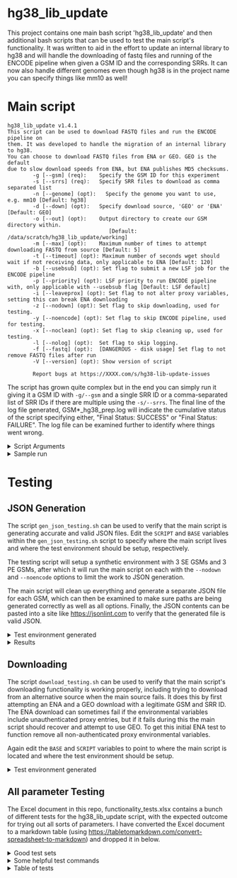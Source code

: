 # hg38_lib_update

This project contains one main bash script 'hg38_lib_update' and then additional bash scripts that can be used to test the main script's functionality. It was written to aid in the effort to update an internal library to hg38 and will handle the downloading of fastq files and running of the ENCODE pipeline when given a GSM ID and the corresponding SRRs. It can now also handle different genomes even though hg38 is in the project name you can specify things like mm10 as well!


# Main script

```
hg38_lib_update v1.4.1
This script can be used to download FASTQ files and run the ENCODE pipeline on
them. It was developed to handle the migration of an internal library to hg38.
You can choose to download FASTQ files from ENA or GEO. GEO is the default
due to slow download speeds from ENA, but ENA publishes MD5 checksums.
        -g [--gsm] (req):    Specify the GSM ID for this experiment
        -s [--srrs] (req):   Specify SRR files to download as comma separated list
        -n [--genome] (opt):   Specify the genome you want to use, e.g. mm10 [Default: hg38]
        -d [--down] (opt):   Specify download source, 'GEO' or 'ENA' [Default: GEO]
        -o [--out] (opt):    Output directory to create our GSM directory within.
                                [Default: /data/scratch/hg38_lib_update/working]
        -m [--max] (opt):    Maximum number of times to attempt downloading FASTQ from source [Default: 5]
        -t [--timeout] (opt): Maximum number of seconds wget should wait if not receiving data, only applicable to ENA [Default: 120]
        -b [--usebsub] (opt): Set flag to submit a new LSF job for the ENCODE pipeline
        -p [--priority] (opt): LSF priority to run ENCODE pipeline with, only applicable with --usebsub flag [Default: LSF default]
        -i [--leaveprox] (opt): Set flag to not alter proxy variables, setting this can break ENA downloading
        -z [--nodown] (opt): Set flag to skip downloading, used for testing.
        -y [--noencode] (opt): Set flag to skip ENCODE pipeline, used for testing.
        -x [--noclean] (opt): Set flag to skip cleaning up, used for testing.
        -l [--nolog] (opt):  Set flag to skip logging.
        -f [--fastq] (opt):  [DANGEROUS - disk usage] Set flag to not remove FASTQ files after run
        -V [--version] (opt): Show version of script

        Report bugs at https://XXXX.com/s/hg38-lib-update-issues

```
The script has grown quite complex but in the end you can simply run it giving it a GSM ID with ```-g/--gsm``` and a single SRR ID or a comma-separated list of SRR IDs if there are multiple using the ```-s/--srrs```. The final line of the log file generated, GSM*_hg38_prep.log will indicate the cumulative status of the script specifying either, "Final Status: SUCCESS" or "Final Status: FAILURE". The log file can be examined further to identify where things went wrong.

<details><summary>Script Arguments</summary>

A lot of the script's complexity grew out of trying to make it more robust and having specific options to enable further testing, but I'll try to document all of those options here, just in case they are not clear from the usage message above.

- ```-g/--gsm```: Specify the GSM ID you want to run through the ENCODE pipeline

- ```-s/--srrs```: Specify a single SRR ID or a comma-separated list of SRR IDs that correspond to the specified GSM ID


- ```-n/--genome```: Specify the genome you want to use, e.g. mm10. By default we use hg38 and the script assume your genome build TSV file required by the ENCODE pipeline is located in /data/databank/genome/ENCODE in a directory structure such that hg38 would be /data/databank/genome/ENCODE/hg38/hg38.tsv.


- ```-d/--down```: Specify where to download the required FASTQ files from, GEO or ENA. 
  - By default the script uses NCBI GEO to download FASTQ files for analyses because the downloads are much faster than from ENA. 
  - If downloading fails from the specified source, the script will automatically attempt to download from the other source, i.e. if you specify GEO but that fails the script will also try ENA.
  - ENA however has the advantage of publishing MD5 sums so we can be sure we have the full and uncorrupted file. The script will automatically check MD5s and if they don't match it will remove the file and try downloading again.
  - However, fasterq-dump, the tool that handles GEO downloads may do some sort of file verification, I have never seen a definitive straightforward answer.
  - Another advantage of ENA is that it sometimes has FASTQ files that for one reason or another are no longer available from GEO. So it's a good backup source.

- ```-o/--out```: Specify the directory where the script should create the GSM output folder. 
  - By default this is the scratch hg38 library update directory, /data/scratch/hg38_lib_update/working

- ```-m/--max```: Specify the maximum number of times to attempt downloading the FASTQ file from the source before declaring a failure.
  - The default value is 5.

- ```-t/--timeout```: The maximum number of time for wget to wait for a file before timing out.
  - The default value is 120
  - This only applies to ENA downloading, since GEO uses fasterq-dump not wget to download files.


- ```-b/--usebsub```: Flag to tell the script to submit the ENCODE pipeline to LSF as a separate job.
  - By default this is off and the ENCODE pipeline will be run within the process running this script.
  - However, you have the option to use this script as a manager that will download the file and then kick off a separate job for the ENCODE pipeline.
  - If you set this option you can run this script with few resources, e.g. 1 core, since all it will be doing is downloading files and submitting jobs. But it is off by default because in the end it will waste resources.
  - Either way the script should detect when the pipeline is finished running and will capture its status.

- ```-p/--priority```: Specify the LSF priority to run the ENCODE pipeline job with.
  - Only applicable when using the -b/--usebsub option.

- ```-i/--leaveprox```: Flag to tell the script not to remove any proxy variables.
  - By default this is off and should really only affect ENA downloads.
  - Both NCBI GEO and ENA are whitelisted on the proxy, so they run best when no proxy variables are set, as unauthenticated proxy variables can cause errors reaching ENA.
  - By default the following commands are run to remove all proxy variables from the environment
  ```bash
    unset all_proxy
    unset ALL_PROXY

    unset ftp_proxy
    unset FTP_PROXY

    unset http_proxy
    unset HTTP_PROXY

    unset https_proxy
    unset HTTPS_PROXY

    unset rsync_proxy
    unset RSYNC_PROXY
    ```


- ```-z/--nodown```: Flag to skip the download step.
  - If this option is used the script will attempt to run the ENCODE pipeline assuming the required FASTQ files are present. 
  - If the files are not present the script will fail.

- ```-y/--noencode```: Flag to skip running the ENCODE pipeline, so just downloading the FASTQ files and generating the ENCODE input JSON file.

- ```x/--noclean```: Flag to skip cleaning up after a run, basically leaving all peak files in the main GSM directory.
  - This is off by default and all output peak files are put in the ```peaks``` subdirectory.
  - Even with this option set the FASTQ files are still deleted! You can change this with the ```-f/--fastq``` option.

- ```-l/--nolog```: Flag to not write out the GSM*_hg38_prep.log file. 
  - All logging information will still be displayed to stdout.
  - This is off by default, because logging is good!

- ```-f/--fastq```: Flag to leave the downloaded FASTQ files behind. [!DANGEROUS!]
  - By default the FASTQ files are deleted upon the script exiting, either in a success or failure state.
  - This option is marked as danergous because if used FASTQ files can pile up quickly leading to disk space issues.

- ```-h/--help```: Shows the script usage message.

- ```-V/--version```: Shows the script version
</details>

<details><summary>Sample run</summary>
Again the simplest run is to just specify the GSM ID and the SRR ID(s).

```bash
# Assuming the main script, hg38_lib_update is in your path.
hg38_lib_update.sh --gsm GSM1294876 -s SRR1055336,SRR1055335

# This script does the following:
# Creates an output directory in the default directory, since --out was not specified:
# /data/scratch/hg38_lib_update/working/GSM1294876
# Attempts to download the FASTQ files corresponding to the specified SRR IDs from GEO with a max number of attempts of 5
# Generates an input JSON file for the ENCODE pipeline
# Runs the ENCODE pipeline within this same process (--usebsub not specified)
# Generate a 'peaks' directory and move all generated peak files there (--noclean not specified).
# Remove the downloaded FASTQ files and add a final status to the log file, GSM1294876_hg38_prep.log

# The output directory looks as such:

GSM1294876
├── cromwell.out
├── cromwell-workflow-logs
├── encode_pipeline_run-GSM1294876.log
├── GSM1294876_hg38_prep.log
├── GSM1294876.json
├── metadata-GSM1294876.json
├── peaks/
├── qc2tsv_results.tsv
├── qc.html
└── qc.json

# Within the peaks directory:
peaks/
├── sorted_idr.conservative_peak.narrowPeak.gz
├── sorted_idr.optimal_peak.narrowPeak.gz
├── sorted_overlap.conservative_peak.narrowPeak.gz
├── sorted_overlap.optimal_peak.narrowPeak.gz
├── sorted_rep1-pr1_vs_rep1-pr2.idr0.05.bfilt.narrowPeak.gz
├── sorted_rep1-pr1_vs_rep1-pr2.overlap.bfilt.narrowPeak.gz
├── sorted_SRR1055336.merged.srt.nodup.pr1.pval0.01.500K.bfilt.narrowPeak.gz
├── sorted_SRR1055336.merged.srt.nodup.pr2.pval0.01.500K.bfilt.narrowPeak.gz
├── sorted_SRR1055336.merged.srt.nodup.pval0.01.500K.bfilt.narrowPeak.gz
├── unique_qfiltered-0.01_sorted_idr.conservative_peak.narrowPeak.gz
├── unique_qfiltered-0.01_sorted_idr.optimal_peak.narrowPeak.gz
├── unique_qfiltered-0.01_sorted_overlap.conservative_peak.narrowPeak.gz
├── unique_qfiltered-0.01_sorted_overlap.optimal_peak.narrowPeak.gz
├── unique_qfiltered-0.01_sorted_rep1-pr1_vs_rep1-pr2.idr0.05.bfilt.narrowPeak.gz
├── unique_qfiltered-0.01_sorted_rep1-pr1_vs_rep1-pr2.overlap.bfilt.narrowPeak.gz
├── unique_qfiltered-0.01_sorted_SRR1055336.merged.srt.nodup.pr1.pval0.01.500K.bfilt.narrowPeak.gz
├── unique_qfiltered-0.01_sorted_SRR1055336.merged.srt.nodup.pr2.pval0.01.500K.bfilt.narrowPeak.gz
├── unique_qfiltered-0.01_sorted_SRR1055336.merged.srt.nodup.pval0.01.500K.bfilt.narrowPeak.gz
├── unique_sorted_idr.conservative_peak.narrowPeak.gz
├── unique_sorted_idr.optimal_peak.narrowPeak.gz
├── unique_sorted_overlap.conservative_peak.narrowPeak.gz
├── unique_sorted_overlap.optimal_peak.narrowPeak.gz
├── unique_sorted_rep1-pr1_vs_rep1-pr2.idr0.05.bfilt.narrowPeak.gz
├── unique_sorted_rep1-pr1_vs_rep1-pr2.overlap.bfilt.narrowPeak.gz
├── unique_sorted_SRR1055336.merged.srt.nodup.pr1.pval0.01.500K.bfilt.narrowPeak.gz
├── unique_sorted_SRR1055336.merged.srt.nodup.pr2.pval0.01.500K.bfilt.narrowPeak.gz
└── unique_sorted_SRR1055336.merged.srt.nodup.pval0.01.500K.bfilt.narrowPeak.gz

# The final log:
[2022-02-21 10:23:40] Your command:
                        hg38_lib_update  --gsm GSM1294876 -s SRR1055336\,SRR1055335
[2022-02-21 10:23:40] Processing input:
                        GSM ID:                GSM1294876
                        SRR(s):                SRR1055336,SRR1055335
                        Download Source:       GEO
                        Max Download Attempts: 5
                        Wget Timeout [s]:      120
                        Preserve Proxy Vars:   false
                        Skip Logging:          false
                        Skip Download:         false
                        Skip ENCODE:           false
                        Skip Cleaning:         false
                        Leave FASTQs:          false
                        Use BSUB:              false

                        Output Directory:  /data/scratch/hg38_lib_update/working/GSM1294876
                        ENCODE log file:   /data/scratch/hg38_lib_update/working/GSM1294876/encode_pipeline_run-GSM1294876.log
                        Log file:          /data/scratch/hg38_lib_update/working/GSM1294876/GSM1294876_hg38_prep.log

[2022-02-21 10:23:40] Input processed, starting to do some work.
[2022-02-21 10:23:40] Creating working directory:
                        /data/scratch/hg38_lib_update/working/GSM1294876
[2022-02-21 10:23:40] Moving into working directory.
[2022-02-21 10:23:40] Starting to process the 2 SRR(s).
[2022-02-21 10:23:40] Processing SRR1055336.
[2022-02-21 10:23:40] Switching to GEO download mode.
[2022-02-21 10:23:40] Starting download of:
                        SRR1055336
[2022-02-21 10:23:41] Starting download attempt 1 of max 5
[2022-02-21 10:23:42] Starting download attempt 2 of max 5
[2022-02-21 10:24:42] SRR1055336.fastq [6.7G, n reads: 31,530,186] successfully downloaded from GEO in 0m 44s.
[2022-02-21 10:24:42] Processing SRR1055335.
[2022-02-21 10:24:42] Switching to GEO download mode.
[2022-02-21 10:24:42] Starting download of:
                        SRR1055335
[2022-02-21 10:24:42] Starting download attempt 1 of max 5
[2022-02-21 10:25:38] SRR1055335.fastq [6.7G, n reads: 31,612,626] successfully downloaded from GEO in 0m 39s.
[2022-02-21 10:25:38] Generating ENCODE input JSON file:
                        /data/scratch/hg38_lib_update/working/GSM1294876/GSM1294876.json
[2022-02-21 10:25:38] JSON file already exists! Moving existing file to:
                        /data/scratch/hg38_lib_update/working/GSM1294876/GSM1294876.json.old
                        Now writing our new JSON file to:
                        /data/scratch/hg38_lib_update/working/GSM1294876/GSM1294876.json
[2022-02-21 10:25:38] SRR1055336 is SE!
[2022-02-21 10:25:38] SRR1055335 is SE!
[2022-02-21 10:25:38] Finished generating the input JSON file.
[2022-02-21 10:25:38] Running ENCODE pipeline with command:
                        encode-chipgeo-pipeline run  --cleanup /data/scratch/hg38_lib_update/working/GSM1294876/GSM1294876.json
[2022-02-21 12:17:44] ENCODE pipeline finished SUCCESSfully, starting post-processing!
[2022-02-21 12:17:44] Starting to clean up.
[2022-02-21 12:17:44] Moving peak files into peaks directory:
/data/scratch/hg38_lib_update/working/GSM1294876/peaks
[2022-02-21 12:17:45] Removing FASTQ files
[2022-02-21 12:17:46] Finished with all work, script ending.
[2022-02-21 12:17:46] Final Status: SUCCESS



```
</details>


# Testing

## JSON Generation
The script ```gen_json_testing.sh``` can be used to verify that the main script is generating accurate and valid JSON files. Edit the ```SCRIPT``` and ```BASE``` variables within the ```gen_json_testing.sh``` script to specify where the main script lives and where the test environment should be setup, respectively.

The testing script will setup a synthetic environment with 3 SE GSMs and 3 PE GSMs, after which it will run the main script on each with the ```--nodown``` and ```--noencode``` options to limit the work to JSON generation.

The main script will clean up everything and generate a separate JSON file for each GSM, which can then be examined to make sure paths are being generated correctly as well as all options. Finally, the JSON contents can be pasted into a site like https://jsonlint.com to verify that the generated file is valid JSON.
<details><summary>Test environment generated</summary>

```bash
BASE
├── GSM_PE_1_SRR
│   ├── SRR1_1.fastq.gz
│   └── SRR1_2.fastq.gz
├── GSM_PE_2_SRR
│   ├── SRR1_1.fastq.gz
│   ├── SRR1_2.fastq.gz
│   ├── SRR2_1.fastq.gz
│   └── SRR2_2.fastq.gz
├── GSM_PE_3_SRR
│   ├── SRR1_1.fastq.gz
│   ├── SRR1_2.fastq.gz
│   ├── SRR2_1.fastq.gz
│   ├── SRR2_2.fastq.gz
│   ├── SRR3_1.fastq.gz
│   └── SRR3_2.fastq.gz
├── GSM_SE_1_SRR
│   └── SRR1.fastq.gz
├── GSM_SE_2_SRR
│   ├── SRR1.fastq.gz
│   └── SRR2.fastq.gz
└── GSM_SE_3_SRR
    ├── SRR1.fastq.gz
    ├── SRR2.fastq.gz
    └── SRR3.fastq.gz
```
</details>



<details><summary>Results</summary>

- Example of synthetic GSM containing 1 SE SRR file.

```json
{
  "chip.pipeline_type": "tf",
  "chip.genome_tsv": "/data/databank/genome/ENCODE/hg38/hg38.tsv",
  "chip.fastqs_rep1_R1": [ "/data/scratch/hg38_lib_update/working/testing/test2/GSM_SE_1_SRR/SRR1.fastq.gz" ],
  "chip.pseudoreplication_random_seed": 12345,
  "chip.paired_end": false,
  "chip.peak_caller" : "macs2",
  "chip.title": "GSM_SE_1_SRR",
  "chip.description" : "GSM_SE_1_SRR"
}
```

- Example of synthetic GSM containing 1 PE SRR file.

```json
{
  "chip.pipeline_type": "tf",
  "chip.genome_tsv": "/data/databank/genome/ENCODE/hg38/hg38.tsv",
  "chip.fastqs_rep1_R1": [ "/data/scratch/hg38_lib_update/working/testing/test2/GSM_PE_1_SRR/SRR1_1.fastq.gz" ],
  "chip.fastqs_rep1_R2": [ "/data/scratch/hg38_lib_update/working/testing/test2/GSM_PE_1_SRR/SRR1_2.fastq.gz" ],
  "chip.pseudoreplication_random_seed": 12345,
  "chip.paired_end": true,
  "chip.peak_caller" : "macs2",
  "chip.title": "GSM_PE_1_SRR",
  "chip.description" : "GSM_PE_1_SRR"
}
```
</details>


## Downloading
The script ```download_testing.sh``` can be used to verify that the main script's downloading functionality is working properly, including trying to download from an alternative source when the main source fails. It does this by first attempting an ENA and a GEO download with a legitimate GSM and SRR ID. The ENA download can sometimes fail if the environmental variables include unauthenticated proxy entries, but if it fails during this the main script should recover and attempt to use GEO. To get this initial ENA test to function remove all non-authenticated proxy environmental variables.

Again edit the ```BASE``` and ```SCRIPT``` variables to point to where the main script is located and where the test environment should be setup.

<details><summary>Test environment generated</summary>

```bash
BASE
├── GSM293155447
│   ├── GSM293155447_hg38_prep.log
│   ├── GSM293155447.json
│   └── GSM293155447.json.old
└── GSM2931557
    ├── GSM2931557_hg38_prep.log
    ├── GSM2931557.json
    └── GSM2931557.json.old

```
</details>

## All parameter Testing
The Excel document in this repo, functionality_tests.xlsx contains a bunch of different tests for the hg38_lib_update script, with the expected outcome for trying out all sorts of parameters. I have converted the Excel document to a markdown table (using https://tabletomarkdown.com/convert-spreadsheet-to-markdown) and dropped it in below.

<details><summary>Good test sets</summary>
I grabbed 2 smaller SE and a PE datasets to do all the testing so hopefully the downloading step will finish much more quickly.

- Single End for Tests [215,051 reads]:
  - GSM3520051	SRX5162034	SRR8351072	
- Paired end for Tests [102,863]:
  - GSM1918472	SRX1383718	SRR2817161	
</details>
<details><summary>Some helpful test commands</summary>

```bash
  # Generate directory structure.
  for x in {1..29}; do  mkdir "test_${x}"; done

  # Swap out script version number
  sed -i 's/_1_4_0.sh/_1_4_1.sh/' se_commands.sh

  # Change path to se_tests
  sed -i 's/all_tests/se_tests/g' all_commands.sh

  # Now change GSM and SRR
  sed -i 's/GSM1918472/GSM3662770/g' all_commands.sh
  sed -i 's/SRR2817161/SRR8702365/g' all_commands.sh

  # Add more buffer between tests
  sed -i "s/echo -e  '/echo -e  '================================================\n/g" all_commands.sh

  # Kick off tests
  ./all_commands.sh  | tee all_commands.log`
```

</details>

<details><summary>Table of tests</summary>

| Test Number                                  | Output Directory                                                           | Expected Status | Parameter Tested        | Expectation Notes                                                     | Command                                                                                                                                                                                                      |
| -------------------------------------------- | -------------------------------------------------------------------------- | --------------- | ----------------------- | --------------------------------------------------------------------- | ------------------------------------------------------------------------------------------------------------------------------------------------------------------------------------------------------------ |
| 1                                            | /data/scratch/hg38_lib_update/working/testing/all/tests/test/1  | Fail            | No args                 | Show usage and quit                                                   | hg38_lib_update.sh  --out /data/scratch/hg38_lib_update/working/testing/all/tests/test/1                                                     |
| 2                                            | /data/scratch/hg38_lib_update/working/testing/all/tests/test/2  | Success         | Help flag               | Show usage and quit                                                   | hg38_lib_update.sh --help --out /data/scratch/hg38_lib_update/working/testing/all/tests/test/2                                               |
| 3                                            | /data/scratch/hg38_lib_update/working/testing/all/tests/test/3  | Success         | Version flag            | Show version and quit                                                 | hg38_lib_update.sh -V --out /data/scratch/hg38_lib_update/working/testing/all/tests/test/3                                                   |
| 4                                            | /data/scratch/hg38_lib_update/working/testing/all/tests/test/4  | Fail            | No SRR                  | Need SRR                                                              | hg38_lib_update.sh -g GSM1918472 --out /data/scratch/hg38_lib_update/working/testing/all/tests/test/4                                        |
| 5                                            | /data/scratch/hg38_lib_update/working/testing/all/tests/test/5  | Success         | Normal run              | Normal default run                                                    | hg38_lib_update.sh -g GSM1918472 -s SRR2817161 --out /data/scratch/hg38_lib_update/working/testing/all/tests/test/5                          |
| 6                                            | /data/scratch/hg38_lib_update/working/testing/all/tests/test/6  | Success         | ENA download            | Run fine downloaded from ENA                                          | hg38_lib_update.sh -g GSM1918472 -s SRR2817161 --down ENA --out /data/scratch/hg38_lib_update/working/testing/all/tests/test/6               |
| 7                                            | /data/scratch/hg38_lib_update/working/testing/all/tests/test/7  | Success         | GEO download            | Run fine downloaded from GEO                                          | hg38_lib_update.sh -g GSM1918472 -s SRR2817161 --down GEO --out /data/scratch/hg38_lib_update/working/testing/all/tests/test/7               |
| 8                                            | /data/scratch/hg38_lib_update/working/testing/all/tests/test/8  | Success         | ENA max retry           | Could fail, only 1 chance to download                                 | hg38_lib_update.sh -g GSM1918472 -s SRR2817161 --down ENA --max 1 --out /data/scratch/hg38_lib_update/working/testing/all/tests/test/8       |
| 9                                            | /data/scratch/hg38_lib_update/working/testing/all/tests/test/9  | Success         | GEO max retry           | Could fail, only 1 chance to download                                 | hg38_lib_update.sh -g GSM1918472 -s SRR2817161 --down GEO --max 1 --out /data/scratch/hg38_lib_update/working/testing/all/tests/test/9       |
| 10                                           | /data/scratch/hg38_lib_update/working/testing/all/tests/test/10 | Mixed           | ENA small timeout       | Likely fail                                                           | hg38_lib_update.sh -g GSM1918472 -s SRR2817161 --down ENA --timeout 1 --out /data/scratch/hg38_lib_update/working/testing/all/tests/test/10  |
| 11                                           | /data/scratch/hg38_lib_update/working/testing/all/tests/test/11 | Success         | GEO small timeout       | Should not be affected by timeout param                               | hg38_lib_update.sh -g GSM1918472 -s SRR2817161 --down GEO --timeout 1 --out /data/scratch/hg38_lib_update/working/testing/all/tests/test/11  |
| 12                                           | /data/scratch/hg38_lib_update/working/testing/all/tests/test/12 | Success         | Use BSUB                | Should run fine, LSF job submitted to run ENCODE                      | hg38_lib_update.sh -g GSM1918472 -s SRR2817161 --usebsub --out /data/scratch/hg38_lib_update/working/testing/all/tests/test/12               |
| 13                                           | /data/scratch/hg38_lib_update/working/testing/all/tests/test/13 | Success         | Bsub priority           | Should submit LSF job for ENCODE with priority of 90                  | hg38_lib_update.sh -g GSM1918472 -s SRR2817161 --usebsub --priority 90 --out /data/scratch/hg38_lib_update/working/testing/all/tests/test/13 |
| 14                                           | /data/scratch/hg38_lib_update/working/testing/all/tests/test/14 | Mixed           | ENA leave prox          | Could cause failure if unauth proxy vars set                          | hg38_lib_update.sh -g GSM1918472 -s SRR2817161 --down ENA --leaveprox --out /data/scratch/hg38_lib_update/working/testing/all/tests/test/14  |
| 15                                           | /data/scratch/hg38_lib_update/working/testing/all/tests/test/15 | Success         | Geo leave proxy         | Shouldn't be affected                                                 | hg38_lib_update.sh -g GSM1918472 -s SRR2817161 --down GEO --leaveprox --out /data/scratch/hg38_lib_update/working/testing/all/tests/test/15  |
| 16                                           | /data/scratch/hg38_lib_update/working/testing/all/tests/test/16 | Success         | Leave fastq             | Fine but leave fastq file                                             | hg38_lib_update.sh -g GSM1918472 -s SRR2817161 --fastq --out /data/scratch/hg38_lib_update/working/testing/all/tests/test/16                 |
| 17                                           | /data/scratch/hg38_lib_update/working/testing/all/tests/test/17 | Fail            | ENA no download         | Should fail with no fastq downloaded                                  | hg38_lib_update.sh -g GSM1918472 -s SRR2817161 --down ENA --nodown --out /data/scratch/hg38_lib_update/working/testing/all/tests/test/17     |
| 18                                           | /data/scratch/hg38_lib_update/working/testing/all/tests/test/18 | Fail            | GEO no download         | Should fail with no fastq downloaded                                  | hg38_lib_update.sh -g GSM1918472 -s SRR2817161 --down GEO --nodown --out /data/scratch/hg38_lib_update/working/testing/all/tests/test/18     |
| 19                                           | /data/scratch/hg38_lib_update/working/testing/all/tests/test/19 | Success         | ENA no download         | Should be fine if fastq in directory                                  | hg38_lib_update.sh -g GSM1918472 -s SRR2817161 --down ENA --nodown --out /data/scratch/hg38_lib_update/working/testing/all/tests/test/19     |
| 20                                           | /data/scratch/hg38_lib_update/working/testing/all/tests/test/20 | Success         | GEO no download         | Should be fine if fastq in directory                                  | hg38_lib_update.sh -g GSM1918472 -s SRR2817161 --down GEO --nodown --out /data/scratch/hg38_lib_update/working/testing/all/tests/test/20     |
| 21                                           | /data/scratch/hg38_lib_update/working/testing/all/tests/test/21 | Success         | Leave fastq skip encode | Should be fine, just won't run ENCODE and will leave the fastq behind | hg38_lib_update.sh -g GSM1918472 -s SRR2817161 --fastq --noencode --out /data/scratch/hg38_lib_update/working/testing/all/tests/test/21      |
| 22                                           | /data/scratch/hg38_lib_update/working/testing/all/tests/test/22 | Success         | No encode               | Should just skip ENCODE                                               | hg38_lib_update.sh -g GSM1918472 -s SRR2817161 --noencode --out /data/scratch/hg38_lib_update/working/testing/all/tests/test/22              |
| 23                                           | /data/scratch/hg38_lib_update/working/testing/all/tests/test/23 | Success         | No encode use bsub      | Should just skip ENCODE even though it would run in LSF job           | hg38_lib_update.sh -g GSM1918472 -s SRR2817161 --noencode --usebsub --out /data/scratch/hg38_lib_update/working/testing/all/tests/test/23    |
| 24                                           | /data/scratch/hg38_lib_update/working/testing/all/tests/test/24 | Success         | skip clean              | Run fine but won't clean up (peaks out of peak dir)                   | hg38_lib_update.sh -g GSM1918472 -s SRR2817161 --noclean --out /data/scratch/hg38_lib_update/working/testing/all/tests/test/24               |
| 25                                           | /data/scratch/hg38_lib_update/working/testing/all/tests/test/25 | Success         | skip clean leave fastq  | Run fine without cleanup and the fastq will be left                   | hg38_lib_update.sh -g GSM1918472 -s SRR2817161 --noclean --fastq --out /data/scratch/hg38_lib_update/working/testing/all/tests/test/25       |
| 26                                           | /data/scratch/hg38_lib_update/working/testing/all/tests/test/26 | Success         | skip logging            | Run fine but won't log                                                | hg38_lib_update.sh -g GSM1918472 -s SRR2817161 --nolog --out /data/scratch/hg38_lib_update/working/testing/all/tests/test/26                 |
| 27                                           | /data/scratch/hg38_lib_update/working/testing/all/tests/test/27 | Success         | specify hg38 genome             | Runs normal, this time specifying hg38 as genome                                               | hg38_lib_update.sh -g GSM1918472 -s SRR2817161 --genome hg38 --out /data/scratch/hg38_lib_update/working/testing/all/tests/test/27                 |
| 28                                           | /data/scratch/hg38_lib_update/working/testing/all/tests/test/28 | Success         | specify mm10 as genome            | Should run but tries to use mm10 as genome with human data                                               | hg38_lib_update.sh -g GSM1918472 -s SRR2817161 --genome mm10 --out /data/scratch/hg38_lib_update/working/testing/all/tests/test/28                 |
| 29                                           | /data/scratch/hg38_lib_update/working/testing/all/tests/test/29 | Success         | specify nonexistent zz25 as genome            | Should fail with error indicating the genome file could not be found.                                               | hg38_lib_update.sh -g GSM1918472 -s SRR2817161 --genome zz25 --out /data/scratch/hg38_lib_update/working/testing/all/tests/test/29                 |
|                                              |                                                                            |                 |                         |                                                                       |                                                                                                                                                                                                              |
| Base Output Directory                        | /data/scratch/hg38_lib_update/working/testing/all/tests          |                 |
| \* Needs fastq files in directory before run |                                                                            |                 |                         |                                                                       |
</details>
